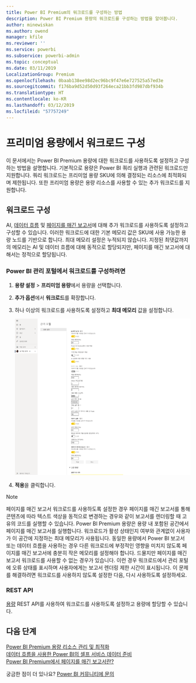 ```yaml
---
title: Power BI Premium의 워크로드를 구성하는 방법
description: Power BI Premium 용량의 워크로드를 구성하는 방법을 알아봅니다.
author: minewiskan
ms.author: owend
manager: kfile
ms.reviewer: ''
ms.service: powerbi
ms.subservice: powerbi-admin
ms.topic: conceptual
ms.date: 03/11/2019
LocalizationGroup: Premium
ms.openlocfilehash: 0baab138ee98d2ec96bc9f47e6e727525a57ed3e
ms.sourcegitcommit: f176ba9d52d50d93f264eca21bb3fd987dbf934b
ms.translationtype: HT
ms.contentlocale: ko-KR
ms.lasthandoff: 03/12/2019
ms.locfileid: "57757249"
---
```

# <a name="configure-workloads-in-a-premium-capacity"></a>프리미엄 용량에서 워크로드 구성

이 문서에서는 Power BI Premium 용량에 대한 워크로드를 사용하도록 설정하고 구성하는 방법을 설명합니다. 기본적으로 용량은 Power BI 쿼리 실행과 관련된 워크로드만 지원합니다. 쿼리 워크로드는 프리미엄 용량 SKU에 의해 결정되는 리소스에 최적화되며 제한됩니다. 또한 프리미엄 용량은 용량 리소스를 사용할 수 있는 추가 워크로드를 지원합니다.

## <a name="configure-workloads"></a>워크로드 구성

AI, [데이터 흐름](service-dataflows-overview.md#dataflow-capabilities-on-power-bi-premium) 및 [페이지를 매긴 보고서](paginated-reports-save-to-power-bi-service.md)에 대해 추가 워크로드를 사용하도록 설정하고 구성할 수 있습니다. 이러한 워크로드에 대한 기본 메모리 값은 SKU에 사용 가능한 용량 노드를 기반으로 합니다. 최대 메모리 설정은 누적되지 않습니다. 지정된 최댓값까지의 메모리는 AI 및 데이터 흐름에 대해 동적으로 할당되지만, 페이지를 매긴 보고서에 대해서는 정적으로 할당됩니다. 

### <a name="to-configure-workloads-in-the-power-bi-admin-portal"></a>Power BI 관리 포털에서 워크로드를 구성하려면

1. **용량 설정** > **프리미엄 용량**에서 용량을 선택합니다.

1. **추가 옵션**에서 **워크로드**를 확장합니다.

1. 하나 이상의 워크로드를 사용하도록 설정하고 **최대 메모리** 값을 설정합니다.   

    
    ![워크로드 활성화](media/service-admin-premium-workloads/admin-portal-workloads.png)

1. **적용**을 클릭합니다.

> [!NOTE]
> 페이지를 매긴 보고서 워크로드를 사용하도록 설정한 경우 페이지를 매긴 보고서를 통해 콘텐츠에 따라 텍스트 색상을 동적으로 변경하는 경우와 같이 보고서를 렌더링할 때 고유의 코드를 실행할 수 있습니다. Power BI Premium 용량은 용량 내 포함된 공간에서 페이지를 매긴 보고서를 실행합니다. 워크로드가 활성 상태인지 여부와 관계없이 사용자가 이 공간에 지정하는 최대 메모리가 사용됩니다. 동일한 용량에서 Power BI 보고서 또는 데이터 흐름을 사용하는 경우 다른 워크로드에 부정적인 영향을 미치지 않도록 페이지를 매긴 보고서에 충분히 작은 메모리를 설정해야 합니다. 드물지만 페이지를 매긴 보고서 워크로드를 사용할 수 없는 경우가 있습니다. 이런 경우 워크로드에서 관리 포털에 오류 상태를 표시하며 사용자에게는 보고서 렌더링 제한 시간이 표시됩니다. 이 문제를 해결하려면 워크로드를 사용하지 않도록 설정한 다음, 다시 사용하도록 설정하세요.


### <a name="rest-api"></a>REST API

[용량](https://docs.microsoft.com/rest/api/power-bi/capacities) REST API를 사용하여 워크로드를 사용하도록 설정하고 용량에 할당할 수 있습니다.


## <a name="next-steps"></a>다음 단계

[Power BI Premium 용량 리소스 관리 및 최적화](service-premium-understand-how-it-works.md)   
[데이터 흐름을 사용한 Power BI의 셀프 서비스 데이터 준비](service-dataflows-overview.md)   
[Power BI Premium에서 페이지를 매긴 보고서란?](paginated-reports-report-builder-power-bi.md)   

궁금한 점이 더 있나요? [Power BI 커뮤니티에 문의](http://community.powerbi.com/)